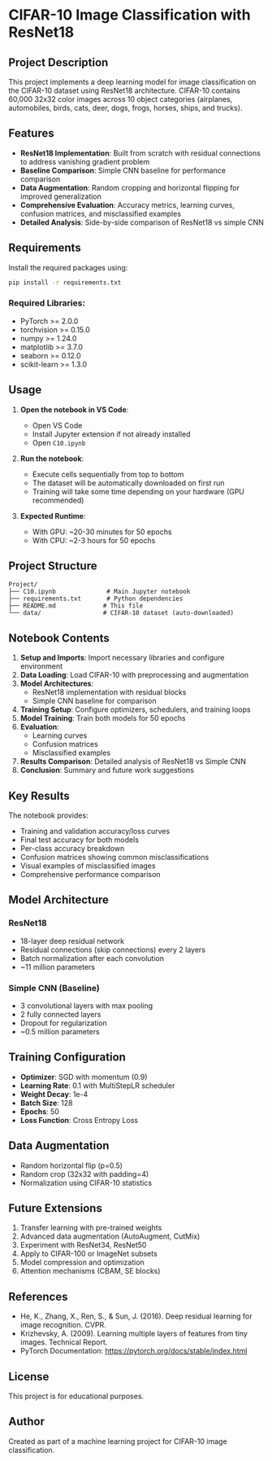 # CIFAR-10 Image Classification with ResNet18

## Project Description

This project implements a deep learning model for image classification on the CIFAR-10 dataset using ResNet18 architecture. CIFAR-10 contains 60,000 32x32 color images across 10 object categories (airplanes, automobiles, birds, cats, deer, dogs, frogs, horses, ships, and trucks).

## Features

- **ResNet18 Implementation**: Built from scratch with residual connections to address vanishing gradient problem
- **Baseline Comparison**: Simple CNN baseline for performance comparison
- **Data Augmentation**: Random cropping and horizontal flipping for improved generalization
- **Comprehensive Evaluation**: Accuracy metrics, learning curves, confusion matrices, and misclassified examples
- **Detailed Analysis**: Side-by-side comparison of ResNet18 vs simple CNN

## Requirements

Install the required packages using:

```bash
pip install -r requirements.txt
```

### Required Libraries:
- PyTorch >= 2.0.0
- torchvision >= 0.15.0
- numpy >= 1.24.0
- matplotlib >= 3.7.0
- seaborn >= 0.12.0
- scikit-learn >= 1.3.0

## Usage

1. **Open the notebook in VS Code**:
   - Open VS Code
   - Install Jupyter extension if not already installed
   - Open `C10.ipynb`

2. **Run the notebook**:
   - Execute cells sequentially from top to bottom
   - The dataset will be automatically downloaded on first run
   - Training will take some time depending on your hardware (GPU recommended)

3. **Expected Runtime**:
   - With GPU: ~20-30 minutes for 50 epochs
   - With CPU: ~2-3 hours for 50 epochs

## Project Structure

```
Project/
├── C10.ipynb              # Main Jupyter notebook
├── requirements.txt       # Python dependencies
├── README.md             # This file
└── data/                 # CIFAR-10 dataset (auto-downloaded)
```

## Notebook Contents

1. **Setup and Imports**: Import necessary libraries and configure environment
2. **Data Loading**: Load CIFAR-10 with preprocessing and augmentation
3. **Model Architectures**: 
   - ResNet18 implementation with residual blocks
   - Simple CNN baseline for comparison
4. **Training Setup**: Configure optimizers, schedulers, and training loops
5. **Model Training**: Train both models for 50 epochs
6. **Evaluation**: 
   - Learning curves
   - Confusion matrices
   - Misclassified examples
7. **Results Comparison**: Detailed analysis of ResNet18 vs Simple CNN
8. **Conclusion**: Summary and future work suggestions

## Key Results

The notebook provides:
- Training and validation accuracy/loss curves
- Final test accuracy for both models
- Per-class accuracy breakdown
- Confusion matrices showing common misclassifications
- Visual examples of misclassified images
- Comprehensive performance comparison

## Model Architecture

### ResNet18
- 18-layer deep residual network
- Residual connections (skip connections) every 2 layers
- Batch normalization after each convolution
- ~11 million parameters

### Simple CNN (Baseline)
- 3 convolutional layers with max pooling
- 2 fully connected layers
- Dropout for regularization
- ~0.5 million parameters

## Training Configuration

- **Optimizer**: SGD with momentum (0.9)
- **Learning Rate**: 0.1 with MultiStepLR scheduler
- **Weight Decay**: 1e-4
- **Batch Size**: 128
- **Epochs**: 50
- **Loss Function**: Cross Entropy Loss

## Data Augmentation

- Random horizontal flip (p=0.5)
- Random crop (32x32 with padding=4)
- Normalization using CIFAR-10 statistics

## Future Extensions

1. Transfer learning with pre-trained weights
2. Advanced data augmentation (AutoAugment, CutMix)
3. Experiment with ResNet34, ResNet50
4. Apply to CIFAR-100 or ImageNet subsets
5. Model compression and optimization
6. Attention mechanisms (CBAM, SE blocks)

## References

- He, K., Zhang, X., Ren, S., & Sun, J. (2016). Deep residual learning for image recognition. CVPR.
- Krizhevsky, A. (2009). Learning multiple layers of features from tiny images. Technical Report.
- PyTorch Documentation: https://pytorch.org/docs/stable/index.html

## License

This project is for educational purposes.

## Author

Created as part of a machine learning project for CIFAR-10 image classification.

